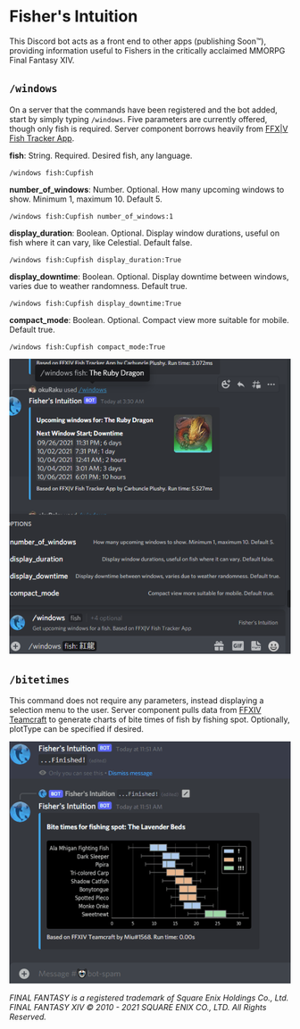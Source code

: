 # Fisher's Intuition
This Discord bot acts as a front end to other apps (publishing Soon&trade;), providing information useful to Fishers in the critically acclaimed MMORPG Final Fantasy XIV.

## `/windows`

On a server that the commands have been registered and the bot added, start by simply typing `/windows`.  Five parameters are currently offered, though only fish is required.
Server component borrows heavily from [FFX|V Fish Tracker App](https://github.com/icykoneko/ff14-fish-tracker-app).

**fish**: String.  Required.  Desired fish, any language.
```
/windows fish:Cupfish
```

**number_of_windows**: Number. Optional.  How many upcoming windows to show.  Minimum 1, maximum 10.  Default 5.


```
/windows fish:Cupfish number_of_windows:1
```

**display_duration**:  Boolean. Optional.  Display window durations, useful on fish where it can vary, like Celestial.  Default false. 


```
/windows fish:Cupfish display_duration:True
```

**display_downtime**:  Boolean. Optional.  Display downtime between windows, varies due to weather randomness.  Default true.


```
/windows fish:Cupfish display_downtime:True
```

**compact_mode**:  Boolean. Optional.  Compact view more suitable for mobile. Default true.

```
/windows fish:Cupfish compact_mode:True
```

![Discord screenshot](screenshot1.png "Screenshot")

## `/bitetimes`

This command does not require any parameters, instead displaying a selection menu to the user.  Server component pulls data from [FFXIV Teamcraft](https://github.com/ffxiv-teamcraft/ffxiv-teamcraft) to generate charts of bite times of fish by fishing spot.  Optionally, plotType can be specified if desired.

![Demo of /bitetimes](bitetimes.gif "Bitetimes")


*FINAL FANTASY is a registered trademark of Square Enix Holdings Co., Ltd.
FINAL FANTASY XIV © 2010 - 2021 SQUARE ENIX CO., LTD. All Rights Reserved.*
